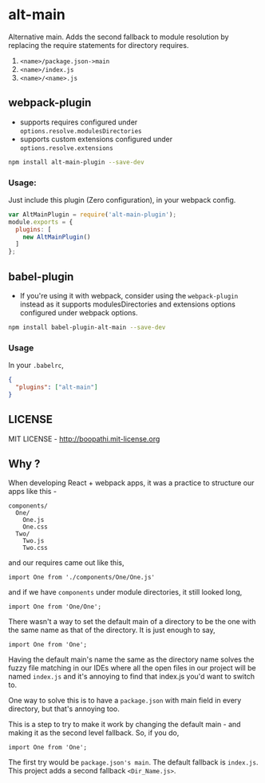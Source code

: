 # alt-main

Alternative main. Adds the second fallback to module resolution by replacing the require statements for directory requires.

1. `<name>/package.json->main`
2. `<name>/index.js`
3. `<name>/<name>.js`

## webpack-plugin

+ supports requires configured under `options.resolve.modulesDirectories`
+ supports custom extensions configured under `options.resolve.extensions`

```sh
npm install alt-main-plugin --save-dev
```

### Usage:

Just include this plugin (Zero configuration), in your webpack config.

```js
var AltMainPlugin = require('alt-main-plugin');
module.exports = {
  plugins: [
    new AltMainPlugin()
  ]
};
```

## babel-plugin

+ If you're using it with webpack, consider using the `webpack-plugin` instead as it supports modulesDirectories and extensions options configured under webpack options.

```sh
npm install babel-plugin-alt-main --save-dev
```

### Usage

In your `.babelrc`,

```json
{
  "plugins": ["alt-main"]
}
```

## LICENSE

MIT LICENSE - http://boopathi.mit-license.org

## Why ?

When developing React + webpack apps, it was a practice to structure our apps like this -

```
components/
  One/
    One.js
    One.css
  Two/
    Two.js
    Two.css
```

and our requires came out like this,

```
import One from './components/One/One.js'
```

and if we have `components` under module directories, it still looked long,

```
import One from 'One/One';
```

There wasn't a way to set the default main of a directory to be the one with the same name as that of the directory. It is just enough to say,

```
import One from 'One';
```

Having the default main's name the same as the directory name solves the fuzzy file matching in our IDEs where all the open files in our project will be named `index.js` and it's annoying to find that index.js you'd want to switch to.

One way to solve this is to have a `package.json` with main field in every directory, but that's annoying too.

This is a step to try to make it work by changing the default main - and making it as the second level fallback. So, if you do,

```
import One from 'One';
```

The first try would be `package.json's main`. The default fallback is `index.js`. This project adds a second fallback `<Dir_Name.js>`.
